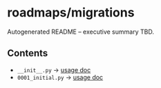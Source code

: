 # roadmaps/migrations

Autogenerated README – executive summary TBD.

## Contents

- `__init__.py` → [usage doc](../../usageDocumentation/roadmaps_migrations_init_py_usage.md)
- `0001_initial.py` → [usage doc](../../usageDocumentation/roadmaps_migrations_0001_initial_py_usage.md)